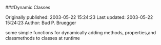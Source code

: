 ###Dynamic Classes

Originally published: 2003-05-22 15:24:23
Last updated: 2003-05-22 15:24:23
Author: Bud P. Bruegger

some simple functions for dynamically adding methods, properties,and classmethods to classes at runtime